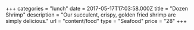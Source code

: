 +++
categories = "lunch"
date = 2017-05-17T17:03:58.000Z
title = "Dozen Shrimp"
description = "Our succulent, crispy, golden fried shrimp are simply delicious."
url = "content/food"
type = "Seafood"
price = "28"
+++


